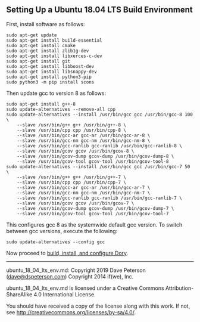 ## Setting Up a Ubuntu 18.04 LTS Build Environment

First, install software as follows:

```
sudo apt-get update
sudo apt-get install build-essential
sudo apt-get install cmake
sudo apt-get install zlib1g-dev
sudo apt-get install libxerces-c-dev
sudo apt-get install git
sudo apt-get install libboost-dev
sudo apt-get install libsnappy-dev
sudo apt-get install python3-pip
sudo python3 -m pip install scons
```

Then update gcc to version 8 as follows:

```
sudo apt-get install g++-8
sudo update-alternatives --remove-all cpp
sudo update-alternatives --install /usr/bin/gcc gcc /usr/bin/gcc-8 100 \
    --slave /usr/bin/g++ g++ /usr/bin/g++-8 \
    --slave /usr/bin/cpp cpp /usr/bin/cpp-8 \
    --slave /usr/bin/gcc-ar gcc-ar /usr/bin/gcc-ar-8 \
    --slave /usr/bin/gcc-nm gcc-nm /usr/bin/gcc-nm-8 \
    --slave /usr/bin/gcc-ranlib gcc-ranlib /usr/bin/gcc-ranlib-8 \
    --slave /usr/bin/gcov gcov /usr/bin/gcov-8 \
    --slave /usr/bin/gcov-dump gcov-dump /usr/bin/gcov-dump-8 \
    --slave /usr/bin/gcov-tool gcov-tool /usr/bin/gcov-tool-8
sudo update-alternatives --install /usr/bin/gcc gcc /usr/bin/gcc-7 50 \
    --slave /usr/bin/g++ g++ /usr/bin/g++-7 \
    --slave /usr/bin/cpp cpp /usr/bin/cpp-7 \
    --slave /usr/bin/gcc-ar gcc-ar /usr/bin/gcc-ar-7 \
    --slave /usr/bin/gcc-nm gcc-nm /usr/bin/gcc-nm-7 \
    --slave /usr/bin/gcc-ranlib gcc-ranlib /usr/bin/gcc-ranlib-7 \
    --slave /usr/bin/gcov gcov /usr/bin/gcov-7 \
    --slave /usr/bin/gcov-dump gcov-dump /usr/bin/gcov-dump-7 \
    --slave /usr/bin/gcov-tool gcov-tool /usr/bin/gcov-tool-7
```

This configures gcc 8 as the systemwide default gcc version.  To switch between
gcc versions, execute the following:

```
sudo update-alternatives --config gcc
```

Now proceed to
[build, install, and configure Dory](build_install.md).

-----

ubuntu_18_04_lts_env.md:
Copyright 2019 Dave Peterson (dave@dspeterson.com)
Copyright 2014 if(we), Inc.

ubuntu_18_04_lts_env.md is licensed under a Creative Commons
Attribution-ShareAlike 4.0 International License.

You should have received a copy of the license along with this work. If not,
see <http://creativecommons.org/licenses/by-sa/4.0/>.
